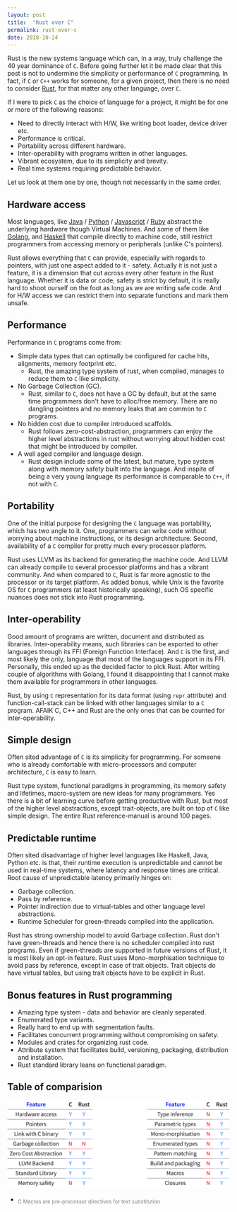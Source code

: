 ```yaml
---
layout: post
title:  "Rust over C"
permalink: rust-over-c
date: 2018-10-24
---
```


Rust is the new systems language which can, in a way, truly challenge
the 40 year dominance of `C`. Before going further let it be made
clear that this post is not to undermine the simplicity or performance
of `C` programming. In fact, if `C` or `C++` works for someone,
for a given project, then there is no need to consider [Rust][rust],
for that matter any other language, over `C`.

If I were to pick `C` as the choice of language for a project, it might
be for one or more of the following reasons:

* Need to directly interact with H/W, like writing boot loader, device
  driver etc.
* Performance is critical.
* Portability across different hardware.
* Inter-operability with programs written in other languages.
* Vibrant ecosystem, due to its simplicity and brevity.
* Real time systems requiring predictable behavior.

Let us look at them one by one, though not necessarily in the same order.

Hardware access
---------------

Most languages, like [Java][java] / [Python][python] / [Javascript][js] /
[Ruby][ruby] abstract the underlying hardware though Virtual Machines.
And some of them like [Golang][golang], and [Haskell][haskell] that
compile directly to machine code, still restrict programmers from
accessing memory or peripherals (unlike C's pointers).

Rust allows everything that `C` can provide, especially with regards to
pointers, with just one aspect added to it - safety. Actually it is not
just a feature, it is a dimension that cut across every other feature
in the Rust language. Whether it is data or code, safety is strict by
default, it is really hard to shoot ourself on the foot as long as
we are writing safe code. And for H/W access we can restrict them into
separate functions and mark them unsafe.

Performance
-----------

Performance in `C` programs come from:

* Simple data types that can optimally be configured for cache hits,
  alignments, memory footprint etc.
  * Rust, the amazing type system of rust, when compiled, manages to
    reduce them to `C` like simplicity.
* No Garbage Collection (GC).
  * Rust, similar to `C`, does not have a GC by default, but at the same
    time programmers don't have to alloc/free memory. There are no
    dangling pointers and no memory leaks that are common to `C` programs.
* No hidden cost due to compiler introduced scaffolds.
  * Rust follows zero-cost-abstraction, programmers can enjoy
    the higher level abstractions in rust without worrying about hidden
    cost that might be introduced by compiler.
* A well aged compiler and language design.
  * Rust design include some of the latest, but mature, type system
    along with memory safety built into the language. And inspite of
    being a very young language its performance is comparable to `C++`,
    if not with `C`.

Portability
-----------

One of the initial purpose for designing the `C` language was portability,
which has two angle to it. One, programmers can write code without
worrying about machine instructions, or its design architecture. Second,
availability of a `C` compiler for pretty much every processor platform.

Rust uses LLVM as its backend for generating the machine code. And
LLVM can already compile to several processor platforms and has a vibrant
community. And when compared to `C`, Rust is far more agnostic to the
processor or its target platform. As added bonus, while Unix is the
favorite OS for `C` programmers (at least historically speaking), such OS
specific nuances does not stick into Rust programming.

Inter-operability
-----------------

Good amount of programs are written, document and distributed as libraries.
Inter-operability means, such libraries can be exported to other languages
through its FFI (Foreign Function Interface). And `C` is the first, and most
likely the only, language that most of the languages support in its FFI.
Personally, this ended up as the decided factor to pick Rust. After writing
couple of algorithms with Golang, I found it disappointing that I cannot make
them available for programmers in other languages.

Rust, by using `C` representation for its data format (using `repr` attribute)
and function-call-stack can be linked with other languages similar to a `C`
program. AFAIK C, C++ and Rust are the only ones that can be counted for
inter-operability.

Simple design
-------------

Often sited advantage of `C` is its simplicity for programming. For someone
who is already comfortable with micro-processors and computer architecture,
`C` is easy to learn.

Rust type system, functional paradigms in programming, its memory safety and
lifetimes, macro-system are new ideas for many programmers. Yes there
is a bit of learning curve before getting productive with Rust, but most of
the higher level abstractions, except trait-objects, are built on top of `C`
like simple design. The entire Rust reference-manual is around 100 pages.

Predictable runtime
-------------------

Often sited disadvantage of higher level languages like Haskell, Java,
Python etc. is that, their runtime execution is unpredictable and cannot
be used in real-time systems, where latency and response times are
critical.  Root cause of unpredictable latency primarily hinges on:

* Garbage collection.
* Pass by reference.
* Pointer indirection due to virtual-tables and other language level
  abstractions.
* Runtime Scheduler for green-threads compiled into the application.

Rust has strong ownership model to avoid Garbage collection. Rust
don't have green-threads and hence there is no scheduler compiled into
rust programs. Even if green-threads are supported in future versions of
Rust, it is most likely an opt-in feature. Rust uses Mono-morphisation
technique to avoid pass by reference, except in case of trait objects.
Trait objects do have virtual tables, but using trait objects have to be
explicit in Rust.

Bonus features in Rust programming
----------------------------------

* Amazing type system - data and behavior are cleanly separated.
* Enumerated type variants.
* Really hard to end up with segmentation faults.
* Facilitates concurrent programming without compromising on safety.
* Modules and crates for organizing rust code.
* Attribute system that facilitates build, versioning, packaging,
  distribution and installation.
* Rust standard library leans on functional paradigm.

Table of comparision
--------------------

![Rust Vs C](media/rust-over-c/rustvsc.png)

* <sub style="color: gray;"> C Macros are pre-processor directives for text substitution </sub>

[rust]: https://www.rust-lang.org
[java]: https://en.wikipedia.org/wiki/Java_(programming_language)
[python]: https://en.wikipedia.org/wiki/Python_(programming_language)
[js]: https://en.wikipedia.org/wiki/JavaScript
[haskell]: https://en.wikipedia.org/wiki/Haskell_(programming_language)
[ruby]: https://en.wikipedia.org/wiki/Ruby_(programming_language)
[golang]: https://en.wikipedia.org/wiki/Go_(programming_language)

